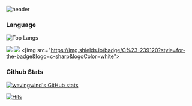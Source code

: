 ![header](https://capsule-render.vercel.app/api?type=waving&color=auto&height=200&section=header&text=UNITY%20개발자%20이은수&fontSize=50&animation=fadeIn&fontAlignY=40&desc=한국항공대%204학년&descSize=18&descAlignY=65&fontColor=000000)


### Language
![Top Langs](https://github-readme-stats.vercel.app/api/top-langs/?username=wavingwind&layout=compact)

<!--Python--> <!--C--> <!--C#--> <!--CPP-->
<img src="https://img.shields.io/badge/Python-3776AB?style=flat-square&logo=Python&logoColor=white"> <img src="https://img.shields.io/badge/C-A8B9CC?style=flat-square&logo=c&logoColor=white"> <[img src="https://img.shields.io/badge/C%23-239120?style=for-the-badge&logo=c-sharp&logoColor=white">




### Github Stats
[![wavingwind's GitHub stats](https://github-readme-stats.vercel.app/api?username=wavingwind)](https://github.com/anuraghazra/github-readme-stats)


[![Hits](https://hits.seeyoufarm.com/api/count/incr/badge.svg?url=https%3A%2F%2Fgithub.com%2Fmin-0&count_bg=%23555555&title_bg=%23323232&icon=github.svg&icon_color=%23FFFFFF&title=hits&edge_flat=false)](https://hits.seeyoufarm.com)





<!---
wavingwind/wavingwind is a ✨ special ✨ repository because its `README.md` (this file) appears on your GitHub profile.
You can click the Preview link to take a look at your changes.
--->
